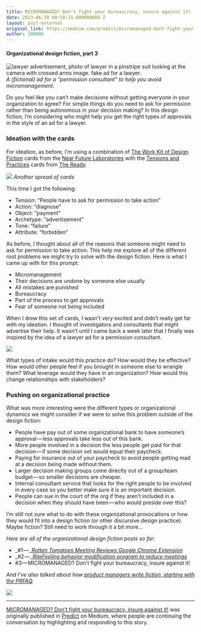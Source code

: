 ```yaml
---
title: MICROMANAGED? Don’t fight your bureaucracy, insure against it!
date: 2023-06-30 00:58:21.000000000 Z
layout: post-external
original_link: https://medium.com/predict/micromanaged-dont-fight-your-bureaucracy-insure-against-it-6c31ad9c33a7?source=rss-ba6349c9c628------2
author: 100006
---
```


#### Organizational design fiction, part 3

![lawyer advertisement, photo of lawyer in a pinstripe suit looking at the camera with crossed arms image. fake ad for a lawyer.](https://cdn-images-1.medium.com/max/1024/1*BY8WQTmxeM0uSw3V9hoGZQ.png)
_A (fictional) ad for a “permission consultant” to help you avoid micromanagement._

Do you feel like you can’t make decisions without getting everyone in your organization to agree? For simple things do you need to ask for permission rather than being autonomous in your decision making? In this design fiction, I’m considering who might help you get the right types of approvals in the style of an ad for a lawyer.

### Ideation with the cards

For ideation, as before, I’m using a combination of [The Work Kit of Design Fiction](https://nearfuturelaboratory.myshopify.com/products/the-work-kit-of-design-fiction-2023-mj-edition) cards from the [Near Future Laboratories](https://www.nearfuturelaboratory.com/) with the [Tensions and Practices](https://www.theready.com/product/tension-and-practice-cards) cards from [The Ready](https://www.theready.com/).

![](https://cdn-images-1.medium.com/max/1024/1*R8jFDeoQ0E9zRo7xqd9CQg.png)
_Another spread of cards_

This time I got the following:

- Tension: “People have to ask for permission to take action”
- Action: “diagnose”
- Object: “payment”
- Archetype: “advertisement”
- Tone: “failure”
- Attribute: “forbidden”

As before, I thought about all of the reasons that someone might need to ask for permission to take action. This help me explore all of the different root problems we might try to solve with the design fiction. Here is what I came up with for this prompt:

- Micromanagement
- Their decisions are undone by someone else usually
- All mistakes are punished
- Bureaucracy
- Part of the process to get approvals
- Fear of someone not being included

When I drew this set of cards, I wasn’t very excited and didn’t really get far with my ideation. I thought of investigators and consultants that might advertise their help. It wasn’t until I came back a week later that I finally was inspired by the idea of a lawyer ad for a permission consultant.

![](https://cdn-images-1.medium.com/max/1024/1*BY8WQTmxeM0uSw3V9hoGZQ.png)

What types of intake would this practice do? How would they be effective? How would other people feel if you brought in someone else to wrangle them? What leverage would they have in an organization? How would this change relationships with stakeholders?

### Pushing on organizational practice

What was more interesting were the different types or organizational dynamics we might consider if we were to solve this problem outside of the design fiction:

- People have pay out of some organizational bank to have someone’s approval — less approvals take less out of this bank.
- More people involved in a decision the less people get paid for that decision — if some decision set would equal their paycheck.
- Paying for insurance out of your paycheck to avoid people getting mad at a decision being made without them.
- Larger decision making groups come directly out of a group/team budget — so smaller decisions are cheaper.
- Internal consultant service that looks for the right people to be involved in every case so you better make sure it is an important decision.
- People can sue in the court of the org if they aren’t included in a decision when they should have been — who would preside over this?

I’m still not sure what to do with these organizational provocations or how they would fit into a design fiction (or other discursive design practice). Maybe fiction? Still need to work through it a bit more…

_Here are all of the organizational design fiction posts so far:_

- _#1 — _[_Rotten Tomatoes Meeting Reviews Google Chrome Extension_](https://medium.com/predict/rotten-tomatoes-meeting-reviews-google-chrome-extension-bab1c2e60b8c)
- _#2 — _[_RiteFeeling behavior modification program to reduce meetings_](https://medium.com/predict/ritefeeling-behavior-modification-program-to-reduce-meetings-ccbd06a1cf3b)
- #3 — MICROMANAGED? Don’t fight your bureaucracy, insure against it!

_And I’ve also talked about how_ [_product managers write fiction, starting with the PRFAQ_](https://medium.com/agileinsider/how-to-write-good-product-management-fiction-bf03793fd789)_._

 ![](https://medium.com/_/stat?event=post.clientViewed&referrerSource=full_rss&postId=6c31ad9c33a7)
* * *

[MICROMANAGED? Don’t fight your bureaucracy, insure against it!](https://medium.com/predict/micromanaged-dont-fight-your-bureaucracy-insure-against-it-6c31ad9c33a7) was originally published in [Predict](https://medium.com/predict) on Medium, where people are continuing the conversation by highlighting and responding to this story.

